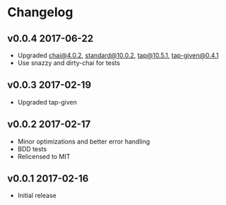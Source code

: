 # Changelog

## v0.0.4 2017-06-22

* Upgraded chai@4.0.2, standard@10.0.2, tap@10.5.1, tap-given@0.4.1
* Use snazzy and dirty-chai for tests

## v0.0.3 2017-02-19

  * Upgraded tap-given

## v0.0.2 2017-02-17

  * Minor optimizations and better error handling
  * BDD tests
  * Relicensed to MIT

## v0.0.1 2017-02-16

  * Initial release
